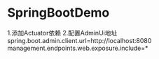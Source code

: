 # SpringBootDemo
1.添加Actuator依赖
2.配置AdminUi地址
  spring.boot.admin.client.url=http://localhost:8080
  management.endpoints.web.exposure.include=*
